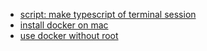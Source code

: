 * [script: make typescript of terminal session](https://linux.die.net/man/1/script)
* [install docker on mac](https://docs.docker.com/desktop/install/mac-install/)
* [use docker without root](https://docs.docker.com/engine/install/linux-postinstall/)
